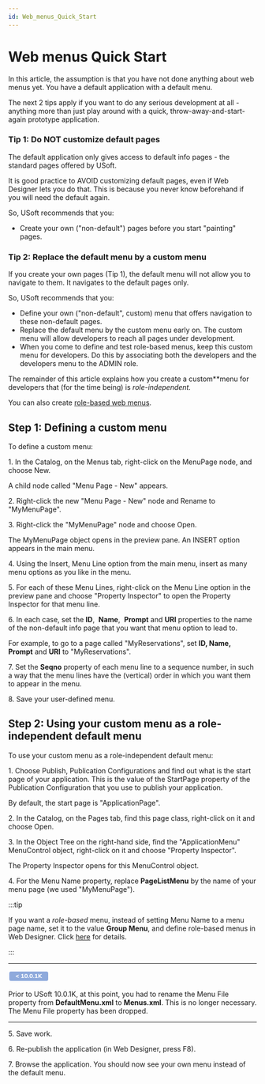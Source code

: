 ```yaml
---
id: Web_menus_Quick_Start
---
```


# Web menus Quick Start

In this article, the assumption is that you have not done anything about web menus yet. You have a default application with a default menu.

The next 2 tips apply if you want to do any serious development at all - anything more than just play around with a quick, throw-away-and-start-again prototype application.

### Tip 1: Do NOT customize default pages

The default application only gives access to default info pages - the standard pages offered by USoft.

It is good practice to AVOID customizing default pages, even if Web Designer lets you do that. This is because you never know beforehand if you will need the default again.

So, USoft recommends that you:

- Create your own ("non-default") pages before you start "painting" pages.

### Tip 2: Replace the default menu by a custom menu

If you create your own pages (Tip 1), the default menu will not allow you to navigate to them. It navigates to the default pages only.

So, USoft recommends that you:

- Define your own ("non-default", custom) menu that offers navigation to these non-default pages.
- Replace the default menu by the custom menu early on. The custom menu will allow developers to reach all pages under development.
- When you come to define and test role-based menus, keep this custom menu for developers. Do this by associating both the developers and the developers menu to the ADMIN role.

The remainder of this article explains how you create a custom**menu for developers that (for the time being) is *role-independent.*

You can also create [role-based web menus](/Web_and_app_UIs/Web_menus/Rolebased_web_menus.md).

## Step 1: Defining a custom menu

To define a custom menu:

1. In the Catalog, on the Menus tab, right-click on the MenuPage node, and choose New.

A child node called "Menu Page - New" appears.

2. Right-click the new "Menu Page - New" node and Rename to "MyMenuPage".

3. Right-click the "MyMenuPage" node and choose Open.

The MyMenuPage object opens in the preview pane. An INSERT option appears in the main menu.

4. Using the Insert, Menu Line option from the main menu, insert as many menu options as you like in the menu.

5. For each of these Menu Lines, right-click on the Menu Line option in the preview pane and choose "Property Inspector" to open the Property Inspector for that menu line.

6. In each case, set the **ID**,  **Name**,  **Prompt** and **URI** properties to the name of the non-default info page that you want that menu option to lead to.

For example, to go to a page called "MyReservations", set **ID, Name, Prompt** and **URI** to "MyReservations".

7. Set the **Seqno** property of each menu line to a sequence number, in such a way that the menu lines have the (vertical) order in which you want them to appear in the menu.

8. Save your user-defined menu.

## Step 2: Using your custom menu as a role-independent default menu

To use your custom menu as a role-independent default menu:

1. Choose Publish, Publication Configurations and find out what is the start page of your application. This is the value of the StartPage property of the Publication Configuration that you use to publish your application.

By default, the start page is "ApplicationPage".

2. In the Catalog, on the Pages tab, find this page class, right-click on it and choose Open.

3. In the Object Tree on the right-hand side, find the "ApplicationMenu" MenuControl object, right-click on it and choose "Property Inspector".

The Property Inspector opens for this MenuControl object.

4. For the Menu Name property, replace **PageListMenu** by the name of your menu page (we used "MyMenuPage").


:::tip

If you want a *role-based* menu, instead of setting Menu Name to a menu page name, set it to the value **Group Menu**, and define role-based menus in Web Designer. Click [here](/Web_and_app_UIs/Web_menus/Rolebased_web_menus.md) for details.

:::

----

![](./assets/422f3c41-8f2c-4f1c-9eb8-22ba267c07ce.png)



Prior to USoft 10.0.1K, at this point, you had to rename the Menu File property from **DefaultMenu.xml** to **Menus.xml**. This is no longer necessary. The Menu File property has been dropped.

----

5. Save work.

6. Re-publish the application (in Web Designer, press F8).

7. Browse the application. You should now see your own menu instead of the default menu.